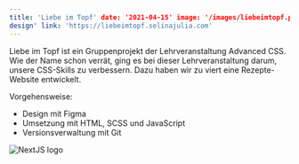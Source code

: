 ```yaml
---
title: 'Liebe im Topf' date: '2021-04-15' image: '/images/liebeimtopf.png' background: 'project_green' category: 'Web
design' link: 'https://liebeimtopf.selinajulia.com'
---
```


Liebe im Topf ist ein Gruppenprojekt der Lehrveranstaltung Advanced CSS. Wie der Name schon verrät, ging es bei dieser
Lehrveranstaltung darum, unsere CSS-Skills zu verbessern. Dazu haben wir zu viert eine Rezepte-Website entwickelt.

Vorgehensweise:
- Design mit Figma
- Umsetzung mit HTML, SCSS und JavaScript
- Versionsverwaltung mit Git


![NextJS logo](/images/liebeimtopf_screens.png "Liebe im Topf")


